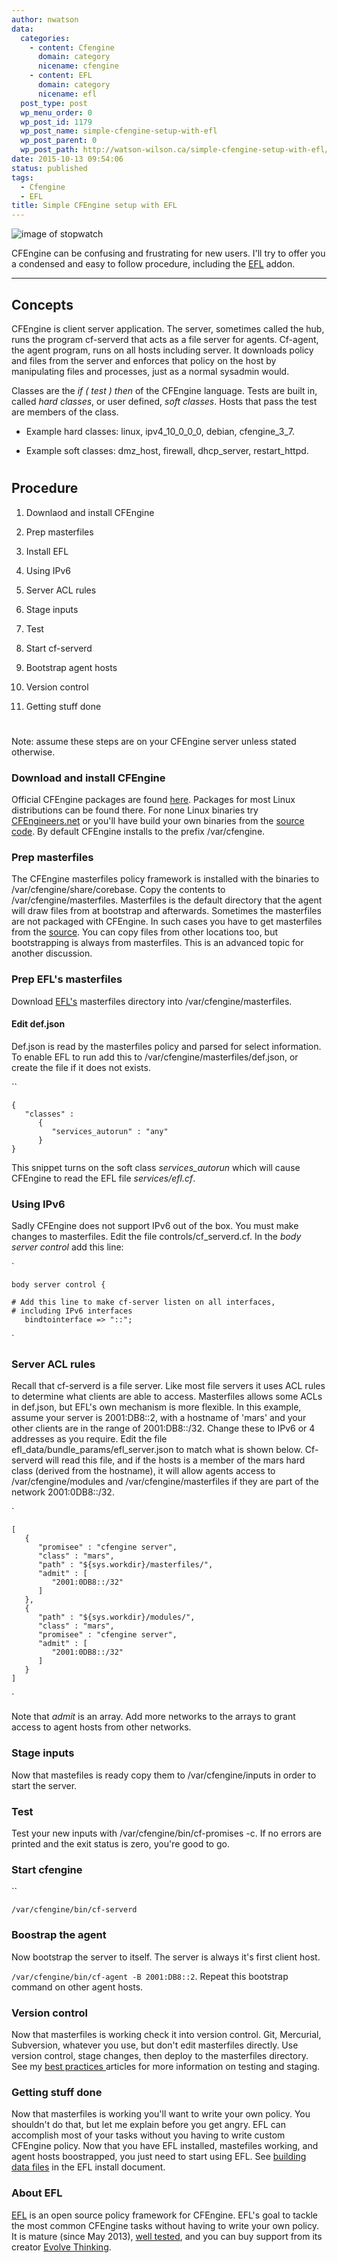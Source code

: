 ```yaml
---
author: nwatson
data:
  categories:
    - content: Cfengine
      domain: category
      nicename: cfengine
    - content: EFL
      domain: category
      nicename: efl
  post_type: post
  wp_menu_order: 0
  wp_post_id: 1179
  wp_post_name: simple-cfengine-setup-with-efl
  wp_post_parent: 0
  wp_post_path: http://watson-wilson.ca/simple-cfengine-setup-with-efl/
date: 2015-10-13 09:54:06
status: published
tags:
  - Cfengine
  - EFL
title: Simple CFEngine setup with EFL
---
```

![image of stopwatch](/static/images/stopwatch_13154_sm.gif)

CFEngine can be confusing and frustrating for new users. I'll try to
offer you a condensed and easy to follow procedure, including the [EFL](https://github.com/evolvethinking/evolve_cfengine_freelib)
addon.

---

## Concepts ##

CFEngine is client server application. The server, sometimes called the
hub, runs the program cf-serverd that acts as a file server for agents.
Cf-agent, the agent program, runs on all hosts including server. It
downloads policy and files from the server and enforces that policy on
the host by manipulating files and processes, just as a normal sysadmin
would.

Classes are the *if ( test ) then* of the CFEngine language. Tests are
built in, called *hard classes*, or user defined, *soft classes*. Hosts
that pass the test are members of the class.

  * Example hard classes: linux, ipv4_10_0_0_0, debian, cfengine_3_7.

  * Example soft classes: dmz_host, firewall, dhcp_server,
    restart_httpd.

#  #

## Procedure ##

  1. Downlaod and install CFEngine

  2. Prep masterfiles

  3. Install EFL

  4. Using IPv6

  5. Server ACL rules

  6. Stage inputs

  7. Test

  8. Start cf-serverd

  9. Bootstrap agent hosts

  10. Version control

  11. Getting stuff done

#  #

Note: assume these steps are on your CFEngine server unless stated
otherwise.

### Download and install CFEngine ###

Official CFEngine packages are found [here](https://cfengine.com/product/community/).
Packages for most Linux distributions can be found there. For none
Linux binaries try [CFEngineers.net](http://www.cfengineers.net/downloads/cfengine-community-packages/)
or you'll have build your own binaries from the [source code](https://github.com/cfengine/core).
By default CFEngine installs to the prefix /var/cfengine.

### Prep masterfiles ###

The CFEngine masterfiles policy framework is installed with the
binaries to /var/cfengine/share/corebase. Copy the contents to
/var/cfengine/masterfiles. Masterfiles is the default directory that
the agent will draw files from at bootstrap and afterwards. Sometimes
the masterfiles are not packaged with CFEngine. In such cases you have
to get masterfiles from the [source](https://github.com/cfengine/masterfiles).
You can copy files from other locations too, but bootstrapping is
always from masterfiles. This is an advanced topic for another
discussion.

### Prep EFL's masterfiles ###

Download [EFL's](https://github.com/evolvethinking/evolve_cfengine_freelib)
masterfiles directory into /var/cfengine/masterfiles.

#### Edit def.json ####

Def.json is read by the masterfiles policy and parsed for select
information. To enable EFL to run add this to
/var/cfengine/masterfiles/def.json, or create the file if it does not
exists.

``

    {
       "classes" :
          {
             "services_autorun" : "any"
          }
    }

This snippet turns on the soft class *services_autorun* which will
cause CFEngine to read the EFL file *services/efl.cf*.

### Using IPv6 ###

Sadly CFEngine does not support IPv6 out of the box. You must make
changes to masterfiles. Edit the file controls/cf_serverd.cf. In the *body
server control* add this line:

`

    body server control {
    
    # Add this line to make cf-server listen on all interfaces, 
    # including IPv6 interfaces
       bindtointerface => "::";

`

### Server ACL rules ###

Recall that cf-serverd is a file server. Like most file servers it uses
ACL rules to determine what clients are able to access. Masterfiles
allows some ACLs in def.json, but EFL's own mechanism is more flexible.
In this example, assume your server is 2001:DB8::2, with a hostname of
'mars' and your other clients are in the range of 2001:DB8::/32. Change
these to IPv6 or 4 addresses as you require. Edit the file
efl_data/bundle_params/efl_server.json to match what is shown below.
Cf-serverd will read this file, and if the hosts is a member of the
mars hard class (derived from the hostname), it will allow agents
access to /var/cfengine/modules and /var/cfengine/masterfiles if they
are part of the network 2001:0DB8::/32.

`

    [
       {
          "promisee" : "cfengine server",
          "class" : "mars",
          "path" : "${sys.workdir}/masterfiles/",
          "admit" : [
             "2001:0DB8::/32"
          ]
       },
       {
          "path" : "${sys.workdir}/modules/",
          "class" : "mars",
          "promisee" : "cfengine server",
          "admit" : [
             "2001:0DB8::/32"
          ]
       }
    ]

`

Note that *admit* is an array. Add more networks to the arrays to grant
access to agent hosts from other networks.

### Stage inputs ###

Now that mastefiles is ready copy them to /var/cfengine/inputs in order
to start the server.

### Test ###

Test your new inputs with /var/cfengine/bin/cf-promises -c. If no
errors are printed and the exit status is zero, you're good to go.

### Start cfengine ###

``

    /var/cfengine/bin/cf-serverd

### Boostrap the agent ###

Now bootstrap the server to itself. The server is always it's first
client host.

`/var/cfengine/bin/cf-agent -B 2001:DB8::2`. Repeat this bootstrap
command on other agent hosts.

### Version control ###

Now that masterfiles is working check it into version control. Git,
Mercurial, Subversion, whatever you use, but don't edit masterfiles
directly. Use version control, stage changes, then deploy to the
masterfiles directory. See my [best practices
](http://watson-wilson.ca/cfengine-best-practices-testing/)articles for
more information on testing and staging.

### Getting stuff done ###

Now that masterfiles is working you'll want to write your own policy.
You shouldn't do that, but let me explain before you get angry. EFL can
accomplish most of your tasks without you having to write custom
CFEngine policy. Now that you have EFL installed, mastefiles working,
and agent hosts boostrapped, you just need to start using EFL. See [building
data files](https://github.com/evolvethinking/evolve_cfengine_freelib/blob/master/INSTALL.md#building-data-files)
in the EFL install document.

### About EFL ###

[EFL](https://github.com/evolvethinking/evolve_cfengine_freelib) is an
open source policy framework for CFEngine. EFL's goal to tackle the
most common CFEngine tasks without having to write your own policy. It
is mature (since May 2013), [well tested](http://watson-wilson.ca/efl-is-tested-for-your-confidence/),
and you can buy support from its creator [Evolve Thinking](http://watson-wilson.ca/).
